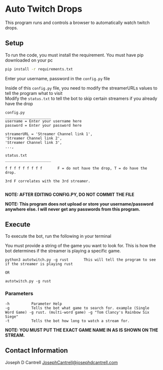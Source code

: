 # Auto Twitch Drops

This program runs and controls a browser to automatically watch twitch drops.

## Setup  

To run the code, you must install the requirement. You must have pip downloaded on your pc

```bash
pip install -r requirements.txt
```

Enter your username, password in the `config.py` file

Inside of this `config.py` file, you need to modify the streamerURLs values to tell the program what to visit  
Modify the `status.txt` to tell the bot to skip certain streamers if you already have the drop

```
config.py
_____________________
username = Enter your username here
password = Enter your password here

streamerURL = 'Streamer Channel link 1',
'Streamer Channel link 2',
'Streamer Channel link 3',
...,

status.txt
_____________________

f f f f f f f f f		F = do not have the drop, T = do have the drop.

3rd F correlates with the 3rd streamer.


```
__NOTE: AFTER EDITING CONFIG.PY, DO NOT COMMIT THE FILE__

__NOTE: This program does not upload or store your username/password anywhere else. I will never get any passwords from this program.__

## Execute

To execute the bot, run the following in your terminal

You must provide a string of the game you want to look for. This is how the bot determines if the streamer is playing a specific game.

```
python3 autotwitch.py -g rust		This will tell the program to see if the streamer is playing rust

OR

autotwitch.py -g rust
```

### Parameters  

```
-h			Parameter Help
-g			Tells the bot what game to search for. example (Single Word Game) -g rust. (multi-word game) -g "Tom Clancy's Rainbow Six Siege"
-t			Tells the bot how long to watch a stream for.
```

__NOTE:	YOU MUST PUT THE EXACT GAME NAME IN AS IS SHOWN ON THE STREAM.__

## Contact Information
Joseph D Cantrell
JosephCantrell@josephdcantrell.com
 
